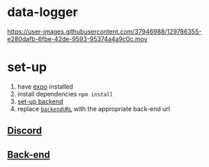 # data-logger
https://user-images.githubusercontent.com/37946988/129786355-e280dafb-6fbe-42de-9593-95374a4a9c0c.mov
# set-up
1. have [expo](https://expo.dev/) installed
2. install dependencies `npm install`
3. [set-up backend](https://github.com/CakeCrusher/data_logger-backend#set-up)
4. replace [`backendURL`](https://github.com/CakeCrusher/data-logger/blob/main/screens/Record.tsx#L24) with the appropriate back-end url
## [Discord](https://discord.gg/qMnmja6dG4)
## [Back-end](https://github.com/CakeCrusher/data_logger-backend)

